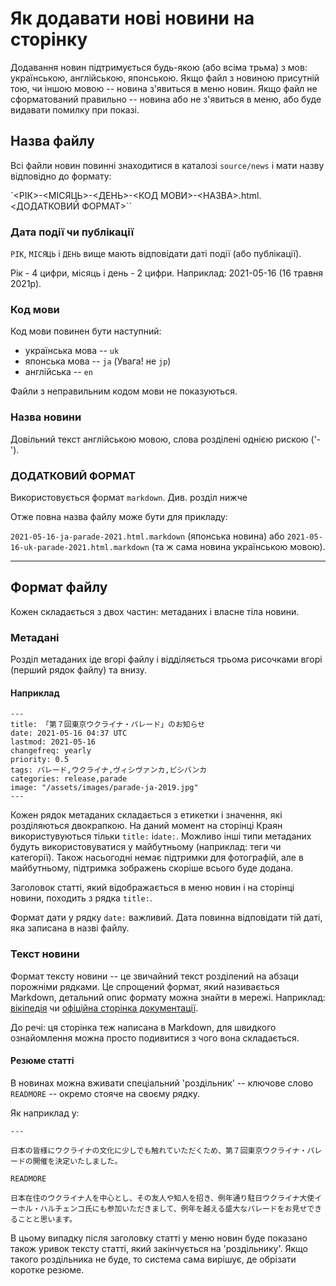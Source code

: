 # Як додавати нові новини на сторінку

Додавання новин підтримується будь-якою (або всіма трьма) з мов:
українською, англійською, японською. Якщо файл з новиною присутній тою,
чи іншою мовою -- новина з'явиться в меню новин. Якщо файл не
сформатований правильно -- новина або не з'явиться в меню, або буде
видавати помилку при показі.

## Назва файлу

Всі файли новин повинні знаходитися в каталозі `source/news` і мати
назву відповідно до формату:

`<РІК>-<МІСЯЦЬ>-<ДЕНЬ>-<КОД МОВИ>-<НАЗВА>.html.<ДОДАТКОВИЙ ФОРМАТ>``

### Дата події чи публікації

`РІК`, `МІСЯЦЬ` і `ДЕНЬ` вище мають відповідати даті події (або публікації).

Рік - 4 цифри, місяць і день - 2 цифри. Наприклад: 2021-05-16 (16 травня
2021р).

### Код мови

Код мови повинен бути наступний:

- українська мова -- `uk`
- японська мова -- `ja` (Увага! не `jp`)
- англійська -- `en`

Файли з неправильним кодом мови не показуються.

### Назва новини

Довільний текст англійською мовою, слова розділені однією рискою ('-').

### ДОДАТКОВИЙ ФОРМАТ

Використовується формат `markdown`. Див. розділ нижче

Отже повна назва файлу може бути для прикладу:

`2021-05-16-ja-parade-2021.html.markdown` (японська новина) або
`2021-05-16-uk-parade-2021.html.markdown` (та ж сама новина українською мовою).

---

## Формат файлу

Кожен складається з двох частин: метаданих і власне тіла новини.

### Метадані

Розділ метаданих іде вгорі файлу і відділяється трьома рисочками вгорі
(перший рядок файлу) та внизу.

#### Наприклад

```
---
title: 「第７回東京ウクライナ・パレード」のお知らせ
date: 2021-05-16 04:37 UTC
lastmod: 2021-05-16
changefreq: yearly
priority: 0.5
tags: パレード,ウクライナ,ヴィシヴァンカ,ビシバンカ
categories: release,parade
image: "/assets/images/parade-ja-2019.jpg"
---

```

Кожен рядок метаданих складається з етикетки і значення, які
розділяються двокрапкою. На даний момент на сторінці Краян
використувуються тільки `title:` і`date:`. Можливо інші типи метаданих
будуть використовуватися у майбутньому (наприклад: теги чи
категорії). Також насьогодні немає підтримки для фотографій, але в
майбутньому, підтримка зображень скоріше всього  буде додана.

Заголовок статті, який відображається в меню новин і на сторінці новини,
походить з рядка `title:`.

Формат дати у рядку `date:` важливий. Дата повинна відповідати тій даті,
яка записана в назві файлу.

### Текст новини

Формат тексту новини -- це звичайний текст розділений на абзаци
порожніми рядками. Це спрощений формат, який називається Markdown, детальний опис
формату можна знайти в мережі. Наприклад:
[вікіпедія](https://uk.wikipedia.org/wiki/Markdown) чи [офіційна
сторінка документації](https://www.markdownguide.org/basic-syntax/).

До речі: ця сторінка теж написана в Markdown, для швидкого ознайомлення
можна просто подивитися з чого вона складається.

#### Резюме статті

В новинах можна вживати спеціальний 'роздільник' -- ключове слово
`READMORE` -- окремо стояче на своєму рядку.

Як наприклад у:

```
---

日本の皆様にウクライナの文化に少しでも触れていただくため、第７回東京ウクライナ・パレードの開催を決定いたしました。

READMORE

日本在住のウクライナ人を中心とし、その友人や知人を招き、例年通り駐日ウクライナ大使イーホル・ハルチェンコ氏にも参加いただきまして、例年を越える盛大なパレードをお見せできることと思います。

```

В цьому випадку після заголовку статті у меню новин буде показано також
уривок тексту статті, який закінчується на 'роздільнику'. Якщо такого
роздільника не буде, то система сама вирішує, де обрізати коротке
резюме.
